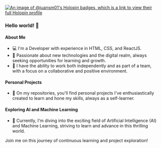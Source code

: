 [![An image of @juansm01's Holopin badges, which is a link to view their full Holopin profile](https://holopin.me/juansm01)](https://holopin.io/@juansm01)
### Hello world! 👋

#### About Me
- 💻 I'm a Developer with experience in HTML, CSS, and ReactJS.
- 🚀 Passionate about new technologies and the digital realm, always seeking opportunities for learning and growth.
- 🤝 I have the ability to work both independently and as part of a team, with a focus on a collaborative and positive environment.

#### Personal Projects
- 🔨 On my repositories, you'll find personal projects I've enthusiastically created to learn and hone my skills, always as a self-learner.

#### Exploring AI and Machine Learning
- 🤖 Currently, I'm diving into the exciting field of Artificial Intelligence (AI) and Machine Learning, striving to learn and advance in this thrilling world.

Join me on this journey of continuous learning and project exploration!


<!---
juansm01/juansm01 is a ✨ special ✨ repository because its `README.md` (this file) appears on your GitHub profile.
You can click the Preview link to take a look at your changes.
--->
